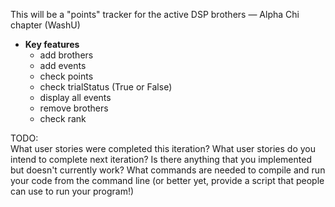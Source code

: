 This will be a "points" tracker for the active DSP brothers — Alpha Chi chapter (WashU)

- **Key features** 
    - add brothers
    - add events
    - check points
    - check trialStatus (True or False)
    - display all events
    - remove brothers
    - check rank
    
    
TODO:    
What user stories were completed this iteration?
What user stories do you intend to complete next iteration?
Is there anything that you implemented but doesn't currently work?
What commands are needed to compile and run your code from the command line (or better yet, provide a script that people can use to run your program!)
